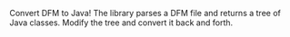 Convert DFM to Java! The library parses a DFM file and returns a tree of Java classes.
Modify the tree and convert it back and forth.
